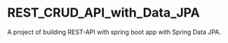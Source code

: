 # REST_CRUD_API_with_Data_JPA
A project of building REST-API with spring boot app with Spring Data JPA.
